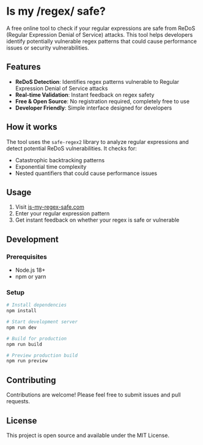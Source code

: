 # Is my /regex/ safe?

A free online tool to check if your regular expressions are safe from ReDoS (Regular Expression Denial of Service) attacks. This tool helps developers identify potentially vulnerable regex patterns that could cause performance issues or security vulnerabilities.

## Features

- **ReDoS Detection**: Identifies regex patterns vulnerable to Regular Expression Denial of Service attacks
- **Real-time Validation**: Instant feedback on regex safety
- **Free & Open Source**: No registration required, completely free to use
- **Developer Friendly**: Simple interface designed for developers

## How it works

The tool uses the `safe-regex2` library to analyze regular expressions and detect potential ReDoS vulnerabilities. It checks for:

- Catastrophic backtracking patterns
- Exponential time complexity
- Nested quantifiers that could cause performance issues

## Usage

1. Visit [is-my-regex-safe.com](https://is-my-regex-safe.zininalx.com)
2. Enter your regular expression pattern
3. Get instant feedback on whether your regex is safe or vulnerable

## Development

### Prerequisites

- Node.js 18+
- npm or yarn

### Setup

```bash
# Install dependencies
npm install

# Start development server
npm run dev

# Build for production
npm run build

# Preview production build
npm run preview
```

## Contributing

Contributions are welcome! Please feel free to submit issues and pull requests.

## License

This project is open source and available under the MIT License.
